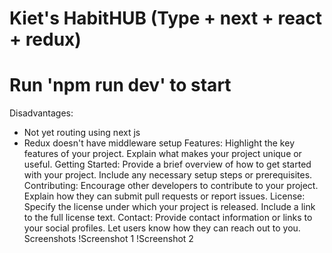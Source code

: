 # Kiet's HabitHUB (Type + next + react + redux)

# Run 'npm run dev' to start

Disadvantages:
- Not yet routing using next js 
- Redux doesn't have middleware setup
Features:
Highlight the key features of your project.
Explain what makes your project unique or useful.
Getting Started:
Provide a brief overview of how to get started with your project.
Include any necessary setup steps or prerequisites.
Contributing:
Encourage other developers to contribute to your project.
Explain how they can submit pull requests or report issues.
License:
Specify the license under which your project is released.
Include a link to the full license text.
Contact:
Provide contact information or links to your social profiles.
Let users know how they can reach out to you.
Screenshots
!Screenshot 1 !Screenshot 2
